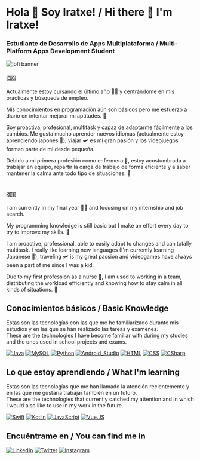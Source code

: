 # Hola 👋 Soy Iratxe! / Hi there 👋 I'm Iratxe!
### Estudiante de Desarrollo de Apps Multiplataforma / Multi-Platform Apps Development Student

![lofi banner](https://user-images.githubusercontent.com/84654095/171984672-e9431245-f3ec-401a-9318-2b90c3252033.jpg)


#### :es:
Actualmente estoy cursando el último año :woman_student: y centrándome en mis prácticas y búsqueda de empleo. 

Mis conocimientos en programación aún son básicos pero me esfuerzo a diario en intentar mejorar mi aptitudes. :muscle:

Soy proactiva, profesional, multitask y capaz de adaptarme fácilmente a los cambios. Me gusta mucho aprender nuevos idiomas (actualmente estoy aprendiendo japonés :japan:), viajar :small_airplane: es mi gran pasión y los videojuegos forman parte de mi desde pequeña. 

Debido a mi primera profesión como enfermera :syringe:, estoy acostumbrada a trabajar en equipo, repartir la carga de trabajo de forma eficiente y a saber mantener la calma ante todo tipo de situaciones. :lotus_position:

#

#### :uk:
I am currently in my final year :woman_student: and focusing on my internship and job search.

My programming knowledge is still basic but I make an effort every day to try to improve my skills. :muscle:

I am proactive, professional, able to easily adapt to changes and can totally multitask. I really like learning new languages (I'm currently learning Japanese :japan:), traveling :small_airplane: is my great passion and videogames have always been a part of me since I was a kid.

Due to my first profession as a nurse :syringe:, I am used to working in a team, distributing the workload efficiently and knowing how to stay calm in all kinds of situations. :lotus_position:


## Conocimientos básicos / Basic Knowledge
Estas son las tecnologías con las que me he familiarizado durante mis estudios y en las que se han realizado las tareas y exámenes.</br>
These are the technologies I have become familiar with during my studies and the ones used in school projects and exams.

[![Java](https://img.shields.io/badge/Java-ED8B00?style=for-the-badge&logo=openjdk&logoColor=white)]()
[![MySQL](https://img.shields.io/badge/MySQL-00000F?style=for-the-badge&logo=mysql&logoColor=white)]()
[![Python](https://img.shields.io/badge/Python-3776AB?style=for-the-badge&logo=python&logoColor=white)]()
[![Android_Studio](https://img.shields.io/badge/Android_Studio-3DDC84?style=for-the-badge&logo=android-studio&logoColor=white)]()
[![HTML](https://img.shields.io/badge/HTML5-E34F26?style=for-the-badge&logo=html5&logoColor=white)]()
[![CSS](https://img.shields.io/badge/CSS-239120?&style=for-the-badge&logo=css3&logoColor=white)]()
[![CSharp](https://img.shields.io/badge/C%23-239120?style=for-the-badge&logo=c-sharp&logoColor=white)]()



## Lo que estoy aprendiendo / What I'm learning
Estas son las tecnologías que me han llamado la atención recientemente y en las que me gustaría trabajar también en un futuro.</br>
These are the technologies that currently catched my attention and in which I would also like to use in my work in the future.

[![Swift](https://img.shields.io/badge/Swift-FA7343?style=for-the-badge&logo=swift&logoColor=white)]()
[![Kotlin](https://img.shields.io/badge/Kotlin-0095D5?&style=for-the-badge&logo=kotlin&logoColor=white)]()
[![JavaScript](https://img.shields.io/badge/JavaScript-F7DF1E?style=for-the-badge&logo=javascript&logoColor=black)]()
[![Vue.JS](https://img.shields.io/badge/Vue.js-35495E?style=for-the-badge&logo=vue.js&logoColor=4FC08D)]()


## Encuéntrame en / You can find me in
[![LinkedIn](https://img.shields.io/badge/LinkedIn-Iratxe_lizame-0077B5?style=for-the-badge&logo=linkedin&logoColor=white)](https://www.linkedin.com/in/iratxe-lizame/)
[![Twitter](https://img.shields.io/badge/Twitter-@iratxe_lzm-1DA1F2?style=for-the-badge&logo=twitter&logoColor=white)](https://twitter.com/iratxe_lzm)
[![Instagram](https://img.shields.io/badge/Instagram-@ira_lzm-E4405F?style=for-the-badge&logo=instagram&logoColor=white)](https://www.instagram.com/ira_lzm/)



<!--
**lzmdev7/lzmdev7** is a ✨ _special_ ✨ repository because its `README.md` (this file) appears on your GitHub profile.

Here are some ideas to get you started:

- 🔭 I’m currently working on ...
- 🌱 I’m currently learning ...
- 👯 I’m looking to collaborate on ...
- 🤔 I’m looking for help with ...
- 💬 Ask me about ...
- 📫 How to reach me: ...
- 😄 Pronouns: ...
- ⚡ Fun fact: ...
-->
